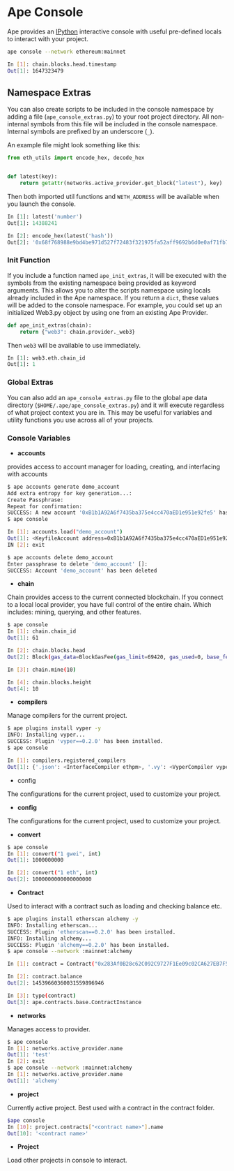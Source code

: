 # Ape Console

Ape provides an [IPython](https://ipython.readthedocs.io/) interactive console with useful pre-defined locals to interact with your project.

```bash
ape console --network ethereum:mainnet

In [1]: chain.blocks.head.timestamp
Out[1]: 1647323479
```

## Namespace Extras

You can also create scripts to be included in the console namespace by adding a file (`ape_console_extras.py`) to your root project directory.  All non-internal symbols from this file will be included in the console namespace.  Internal symbols are prefixed by an underscore (`_`).

An example file might look something like this:

```python
from eth_utils import encode_hex, decode_hex


def latest(key):
    return getattr(networks.active_provider.get_block("latest"), key)
```

Then both imported util functions and `WETH_ADDRESS` will be available when you launch the console.

```python
In [1]: latest('number')
Out[1]: 14388241

In [2]: encode_hex(latest('hash'))
Out[2]: '0x68f768988e9bd4be971d527f72483f321975fa52aff9692b6d0e0af71fb77aaf'
```

### Init Function

If you include a function named `ape_init_extras`, it will be executed with the symbols from the existing namespace being provided as keyword arguments.  This allows you to alter the scripts namespace using locals already included in the Ape namespace.  If you return a `dict`, these values will be added to the console namespace.  For example, you could set up an initialized Web3.py object by using one from an existing Ape Provider.

```python
def ape_init_extras(chain):
    return {"web3": chain.provider._web3}
```

Then `web3` will be available to use immediately.

```python
In [1]: web3.eth.chain_id
Out[1]: 1
```

### Global Extras

You can also add an `ape_console_extras.py` file to the global ape data directory (`$HOME/.ape/ape_console_extras.py`) and it will execute regardless of what project context you are in.  This may be useful for variables and utility functions you use across all of your projects.

### Console Variables

* **accounts**

provides access to account manager for loading, creating, and interfacing with accounts

```bash
$ ape accounts generate demo_account
Add extra entropy for key generation...: 
Create Passphrase: 
Repeat for confirmation: 
SUCCESS: A new account '0xB1b1A92A6f7435ba375e4cc470aED1e951e92fe5' has been added with the id 'demo_account'
$ ape console

In [1]: accounts.load("demo_account")
Out[1]: <KeyfileAccount address=0xB1b1A92A6f7435ba375e4cc470aED1e951e92fe5 alias=demo_account>
IN [2]: exit

$ ape accounts delete demo_account
Enter passphrase to delete 'demo_account' []: 
SUCCESS: Account 'demo_account' has been deleted

```


* **chain**

Chain provides access to the current connected blockchain. If you connect to a local local provider, you have full control of the entire chain. Which includes: mining, querying, and other features.

```bash
$ ape console
In [1]: chain.chain_id
Out[1]: 61

In [2]: chain.blocks.head
Out[2]: Block(gas_data=BlockGasFee(gas_limit=69420, gas_used=0, base_fee=1000000000), consensus_data=BlockConsensus(difficulty=131072, total_difficulty=131072), hash=HexBytes('0x3b4b1109881fde4e0fe4402b7b99b865d11d56cbbafb2365072a94e42e10a6a0'), number=0, parent_hash=HexBytes('0x0000000000000000000000000000000000000000000000000000000000000000'), size=517, timestamp=1651869498)

In [3]: chain.mine(10)

In [4]: chain.blocks.height
Out[4]: 10

```


* **compilers**

Manage compilers for the current project.

```bash
$ ape plugins install vyper -y
INFO: Installing vyper...
SUCCESS: Plugin 'vyper==0.2.0' has been installed.
$ ape console

In [1]: compilers.registered_compilers
Out[1]: {'.json': <InterfaceCompiler ethpm>, '.vy': <VyperCompiler vyper>}

```
* config

The configurations for the current project, used to customize your project.


* **config**

The configurations for the current project, used to customize your project.

* **convert**

```bash
$ ape console
In [1]: convert("1 gwei", int)
Out[1]: 1000000000

In [2]: convert("1 eth", int)
Out[2]: 1000000000000000000
```
* **Contract**

Used to interact with a contract such as loading and checking balance etc.

```bash
$ ape plugins install etherscan alchemy -y
INFO: Installing etherscan...
SUCCESS: Plugin 'etherscan==0.2.0' has been installed.
INFO: Installing alchemy...
SUCCESS: Plugin 'alchemy==0.2.0' has been installed.
$ ape console --network :mainnet:alchemy

In [1]: contract = Contract("0x283Af0B28c62C092C9727F1Ee09c02CA627EB7F5")

In [2]: contract.balance
Out[2]: 14539660360031559896946

In [3]: type(contract)
Out[3]: ape.contracts.base.ContractInstance

```
* **networks**

Manages access to provider.

```bash
$ ape console
In [1]: networks.active_provider.name
Out[1]: 'test'
In [2]: exit
$ ape console --network :mainnet:alchemy
In [1]: networks.active_provider.name
Out[1]: 'alchemy'
```
* **project**

Currently active project. Best used with a contract in the contract folder.

```bash
$ape console
In [10]: project.contracts["<contract name>"].name
Out[10]: '<contract name>'
```
* **Project**

Load other projects in console to interact.